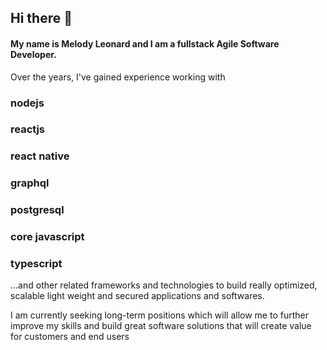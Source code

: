 
## Hi there 👋 

#### My name is Melody Leonard and I am a fullstack Agile Software Developer.

Over the years, I've gained experience working with 

### nodejs 
### reactjs 
### react native
### graphql 
### postgresql
### core javascript
### typescript

...and other related frameworks and technologies to build really optimized, scalable light weight and secured applications and softwares.

I am currently seeking long-term positions which will allow me to further improve my skills and build great software solutions that will create value for customers and end users 

